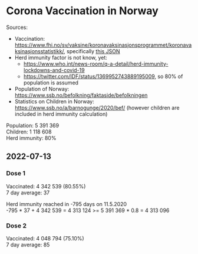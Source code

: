 # Corona Vaccination in Norway

Sources:

- Vaccination: <https://www.fhi.no/sv/vaksine/koronavaksinasjonsprogrammet/koronavaksinasjonsstatistikk/>, specifically [this JSON](https://www.fhi.no/api/chartdata/api/99119)
- Herd immunity factor is not know, yet:
  - <https://www.who.int/news-room/q-a-detail/herd-immunity-lockdowns-and-covid-19>
  - <https://twitter.com/IDF/status/1369952743889195009>, so 80% of population is assumed
- Population of Norway: <https://www.ssb.no/befolkning/faktaside/befolkningen>
- Statistics on Children in Norway: https://www.ssb.no/a/barnogunge/2020/bef/ (however children are included in herd immunity calculation)

Population: 5 391 369  
Children: 1 118 608  
Herd immunity: 80%  

## 2022-07-13

### Dose 1

Vaccinated: 4 342 539 (80.55%)  
7 day average: 37

Herd immunity reached in -795 days on 11.5.2020  
-795 * 37 + 4 342 539 = 4 313 124 >= 5 391 369 * 0.8 = 4 313 096

### Dose 2

Vaccinated: 4 048 794 (75.10%)  
7 day average: 85

